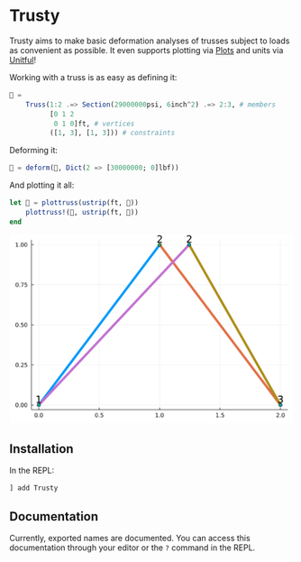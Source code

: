 # Trusty

Trusty aims to make basic deformation analyses of trusses subject to loads as convenient as possible. It even supports plotting via [Plots](https://docs.juliaplots.org/stable/) and units via [Unitful](https://painterqubits.github.io/Unitful.jl/stable/)!


Working with a truss is as easy as defining it:

```julia
🌈 =
    Truss(1:2 .=> Section(29000000psi, 6inch^2) .=> 2:3, # members
          [0 1 2
           0 1 0]ft, # vertices
          ([1, 3], [1, 3])) # constraints
```

Deforming it:

```julia
🍭 = deform(🌈, Dict(2 => [30000000; 0]lbf))
```

And plotting it all:

```julia
let 🍓 = plottruss(ustrip(ft, 🌈))
    plottruss!(🍓, ustrip(ft, 🍭))
end
```

![Deformed truss plotted atop orignal truss. Deformed node 2 slightly righward of original node 2 due to load.](assets/example.svg)


## Installation

In the REPL:

```julia
] add Trusty
```

## Documentation

Currently, exported names are documented. You can access this documentation through your editor or the `?` command in the REPL.

